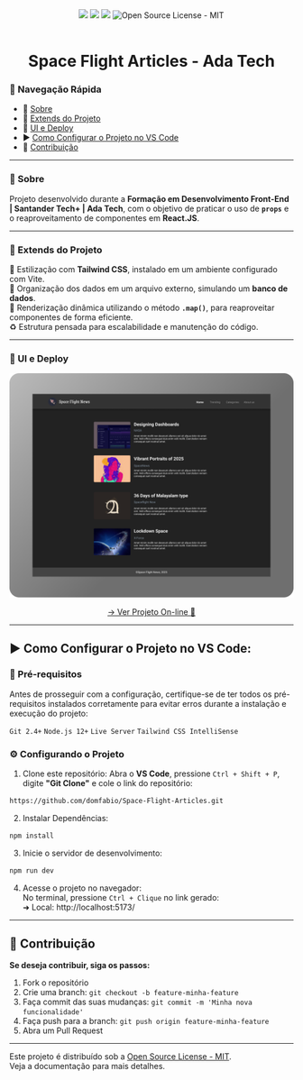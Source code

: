 <div align="center">
<img src="https://img.shields.io/static/v1?label=React&message=framework&color=61DAFB&style=for-the-badge&logo=react"/>
<img src="https://img.shields.io/static/v1?label=Tailwind&message=CSS&color=1DA9BB&style=for-the-badge&logo=tailwindcss"/>
<img src="http://img.shields.io/static/v1?label=STATUS&message=CONCLUIDO&color=GREEN&style=for-the-badge"/>
<img src="https://img.shields.io/badge/License-MIT-2ecc71?style=for-the-badge&logo=open-source-initiative&logoColor=white" alt="Open Source License - MIT">
</div>

<br>

<h1 align="center">Space Flight Articles - Ada Tech</h1>


### 🧭 Navegação Rápida

- 📝 [Sobre](#-sobre)
- 🧪 [Extends do Projeto](#-extends-do-projeto)
- 🚀 [UI e Deploy](#-ui-e-deploy)
- ▶️ [Como Configurar o Projeto no VS Code](#️-como-configurar-o-projeto-no-vs-code)
- 🤝 [Contribuição](#-contribuição)

---

### 📝 Sobre
Projeto desenvolvido durante a **Formação em Desenvolvimento Front-End | Santander Tech+ | Ada Tech**, com o objetivo de praticar o uso de **`props`** e o reaproveitamento de componentes em **React.JS**.

---
### 🧪 Extends do Projeto
🎨 Estilização com **Tailwind CSS**, instalado em um ambiente configurado com Vite.<br>
📁 Organização dos dados em um arquivo externo, simulando um **banco de dados**.<br>
🔁 Renderização dinâmica utilizando o método **`.map()`**, para reaproveitar componentes de forma eficiente.<br>
♻️ Estrutura pensada para escalabilidade e manutenção do código.

---

### 🚀 UI e Deploy
<div align="center">
<p >
  <img src="./public/screen.png" width="650px" alt="Captura de tela do projeto" style="border: none;">
</p>

[→ Ver Projeto On-line 🔗](https://study-ui-tailwind.vercel.app/)

</div>

---


## ▶️ Como Configurar o Projeto no VS Code:

### 📌 Pré-requisitos
Antes de prosseguir com a configuração, certifique-se de ter todos os pré-requisitos instalados corretamente para evitar erros durante a instalação e execução do projeto:

`Git 2.4+` `Node.js 12+` `Live Server` `Tailwind CSS IntelliSense`


### ⚙️ Configurando o Projeto

1. Clone este repositório:
Abra o **VS Code**, pressione `Ctrl + Shift + P`, digite **"Git Clone"** e cole o link do repositório:
```sh
https://github.com/domfabio/Space-Flight-Articles.git
```
2. Instalar Dependências:
```sh
npm install
```
3. Inicie o servidor de desenvolvimento:
```sh
npm run dev
```
4. Acesse o projeto no navegador:<br>
No terminal, pressione `Ctrl + Clique` no link gerado:<br>
 ➜  Local:   http://localhost:5173/

---

## 🤝 Contribuição
**Se deseja contribuir, siga os passos:**
1. Fork o repositório
2. Crie uma branch: `git checkout -b feature-minha-feature`
3. Faça commit das suas mudanças: `git commit -m 'Minha nova funcionalidade'`
4. Faça push para a branch: `git push origin feature-minha-feature`
5. Abra um Pull Request

---

Este projeto é distribuído sob a [Open Source License - MIT](https://opensource.org/licenses/MIT). <br>Veja a documentação para mais detalhes.



